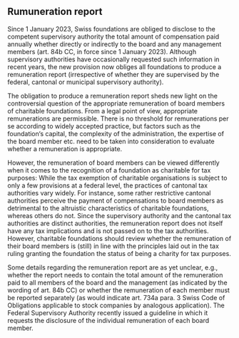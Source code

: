 ## Rumuneration report
Since 1 January 2023, Swiss foundations are obliged to disclose to the competent supervisory authority the total amount of compensation paid annually whether directly or indirectly to the board and any management members (art. 84b CC, in force since 1 January 2023). Although supervisory authorities have occasionally requested such information in recent years, the new provision now obliges all foundations to produce a remuneration report (irrespective of whether they are supervised by the federal, cantonal or municipal supervisory authority).

The obligation to produce a remuneration report sheds new light on the controversial question of the appropriate remuneration of board members of charitable foundations. From a legal point of view, appropriate remunerations are permissible. There is no threshold for remunerations per se according to widely accepted practice, but factors such as the foundation‘s capital, the complexity of the administration, the expertise of the board member etc. need to be taken into consideration to evaluate whether a remuneration is appropriate.

However, the remuneration of board members can be viewed differently when it comes to the recognition of a foundation as charitable for tax purposes: While the tax exemption of charitable organisations is subject to only a few provisions at a federal level, the practices of cantonal tax authorities vary widely. For instance, some rather restrictive cantonal authorities perceive the payment of compensations to board members as detrimental to the altruistic characteristics of charitable foundations, whereas others do not. Since the supervisory authority and the cantonal tax authorities are distinct authorities, the remuneration report does not itself have any tax implications and is not passed on to the tax authorities. However, charitable foundations should review whether the remuneration of their board members is (still) in line with the principles laid out in the tax ruling granting the foundation the status of being a charity for tax purposes.

Some details regarding the remuneration report are as yet unclear, e.g., whether the report needs to contain the total amount of the remuneration paid to all members of the board and the management (as indicated by the wording of art. 84b CC) or whether the remuneration of each member must be reported separately (as would indicate art. 734a para. 3 Swiss Code of Obligations applicable to stock companies by analogous application). The Federal Supervisory Authority recently issued a guideline in which it requests the disclosure of the individual remuneration of each board member.
